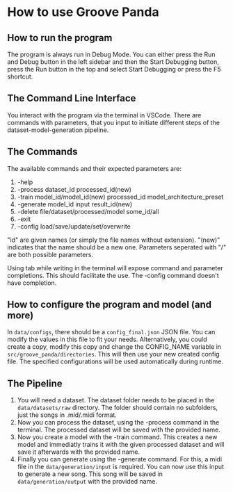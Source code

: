 # How to use Groove Panda

## How to run the program
The program is always run in Debug Mode. You can either press the Run and Debug button in the left sidebar and then the Start Debugging button, press the Run button in the top and select Start Debugging or press the F5 shortcut.

## The Command Line Interface
You interact with the program via the terminal in VSCode. There are commands with parameters, that you input to initiate different steps of the dataset-model-generation pipeline.

## The Commands
The available commands and their expected parameters are:
1. -help
2. -process dataset_id processed_id(new)
3. -train model_id/model_id(new) processed_id model_architecture_preset
4. -generate model_id input result_id(new)
5. -delete file/dataset/processed/model some_id/all
6. -exit
7. -config load/save/update/set/overwrite

"id" are given names (or simply the file names without extension). "(new)" indicates that the name should be a new one. Parameters seperated with "/" are both possible parameters.

Using tab while writing in the terminal will expose command and parameter completions. This should facilitate the use. The -config command doesn't have completion.

## How to configure the program and model (and more)
In `data/configs`, there should be a `config_final.json` JSON file. You can modify the values in this file to fit your needs. Alternatively, you could create a copy, modify this copy and change the CONFIG_NAME variable in `src/groove_panda/directories`. This will then use your new created config file. The specified configurations will be used automatically during runtime.

## The Pipeline
1. You will need a dataset. The dataset folder needs to be placed in the `data/datasets/raw` directory. The folder should contain no subfolders, just the songs in .mid/.midi format.
2. Now you can process the dataset, using the -process command in the terminal. The processed dataset will be saved with the provided name.
3. Now you create a model with the -train command. This creates a new model and immediatly trains it with the given processed dataset and will save it afterwards with the provided name.
4. Finally you can generate using the -generate command. For this, a midi file in the `data/generation/input` is required. You can now use this input to generate a new song. This song will be saved in `data/generation/output` with the provided name.


